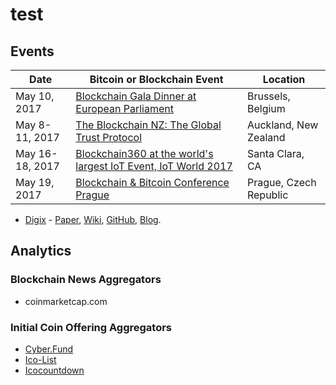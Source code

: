 # test
## Events

| Date            | Bitcoin or Blockchain Event                                                                           | Location               |
|-----------------|-------------------------------------------------------------------------------------------------------|------------------------|
| May 10, 2017    | [Blockchain Gala Dinner at European Parliament](http://future.keynote.ae/)                            | Brussels, Belgium      |
| May 8-11, 2017  | [The Blockchain NZ: The Global Trust Protocol](http://www.theblockchain.nz/)                          | Auckland, New Zealand  |
| May 16-18, 2017 | [Blockchain360 at the world's largest IoT Event, IoT World 2017](https://tmt.knect365.com/iot-world/) | Santa Clara, CA        |
| May 19, 2017    | [Blockchain & Bitcoin Conference Prague](https://bitcoinconf.eu/en)                                   | Prague, Czech Republic |

* [Digix](https://dgx.io/) - [Paper](https://dgx.io/whitepaper.pdf), [Wiki](https://digix.groovehq.com/help_center), [GitHub](https://github.com/DigixGlobal), [Blog](https://medium.com/@digix).

## Analytics
 
### Blockchain News Aggregators

 * coinmarketcap.com
 
### Initial Coin Offering Aggregators
 * [Cyber.Fund](https://cyber.fund/)
 * [Ico-List](https://ico-list.com/)
 * [Icocountdown](http://icocountdown.com/)
